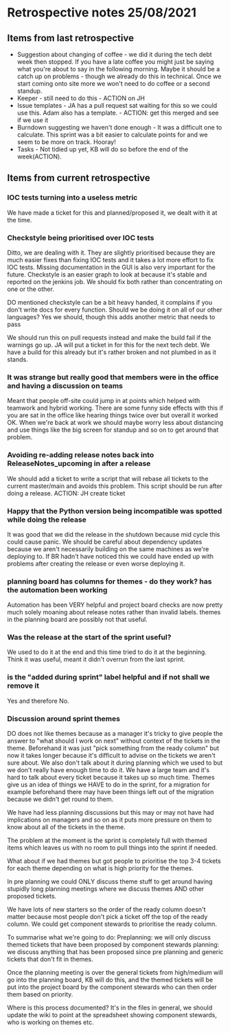 # Retrospective notes 25/08/2021

## Items from last retrospective

- Suggestion about changing of coffee - we did it during the tech debt week then stopped. If you have a late coffee you might just be saying what you're about to say in the following morning. Maybe it should be a catch up on problems - though we already do this in technical. Once we start coming onto site more we won't need to do coffee or a second standup. 
- Keeper - still need to do this - ACTION on JH 
- Issue templates - JA has a pull request sat waiting for this so we could use this. Adam also has a template. - ACTION: get this merged and see if we use it
- Burndown suggesting we haven't done enough - It was a difficult one to calculate. This sprint was a bit easier to calculate points for and we seem to be more on track. Hooray! 
- Tasks - Not tidied up yet, KB will do so before the end of the week(ACTION). 


## Items from current retrospective

### IOC tests turning into a useless metric 
We have made a ticket for this and planned/proposed it, we dealt with it at the time. 

### Checkstyle being prioritised over IOC tests
Ditto, we are dealing with it. 
They are slightly prioritised because they are much easier fixes than fixing IOC tests and it takes a lot more effort to fix IOC tests. Missing documentation in the GUI is also very important for the future. Checkstyle is an easier graph to look at because it's stable and reported on the jenkins job. We should fix both rather than concentrating on one or the other. 

DO mentioned checkstyle can be a bit heavy handed, it complains if you don't write docs for every function. Should we be doing it on all of our other languages? Yes we should, though this adds another metric that needs to pass 

We should run this on pull requests instead and make the build fail if the warnings go up. JA will put a ticket in for this for the next tech debt. We have a build for this already but it's rather broken and not plumbed in as it stands. 

### It was strange but really good that members were in the office and having a discussion on teams 
Meant that people off-site could jump in at points which helped with teamwork and hybrid working. There are some funny side effects with this if you are sat in the office like hearing things twice over but overall it worked OK. When we're back at work we should maybe worry less about distancing and use things like the big screen for standup and so on to get around that problem. 

### Avoiding re-adding release notes back into ReleaseNotes_upcoming in after a release 
We should add a ticket to write a script that will rebase all tickets to the current master/main and avoids this problem. This script should be run after doing a release. ACTION: JH create ticket 

### Happy that the Python version being incompatible was spotted while doing the release 
It was good that we did the release in the shutdown because mid cycle this could cause panic. 
We should be careful about dependency updates because we aren't necessarily building on the same machines as we're deploying to. If BR hadn't have noticed this we could have ended up with problems after creating the release or even worse deploying it. 

### planning board has columns for themes - do they work? has the automation been working
Automation has been VERY helpful and project board checks are now pretty much solely moaning about release notes rather than invalid labels. 
themes in the planning board are possibly not that useful. 

### Was the release at the start of the sprint useful?
We used to do it at the end and this time tried to do it at the beginning. Think it was useful, meant it didn't overrun from the last sprint. 

### is the "added during sprint" label helpful and if not shall we remove it
Yes and therefore No. 


### Discussion around sprint themes 
DO does not like themes because as a manager it's tricky to give people the answer to "what should I work on next" without context of the tickets in the theme. Beforehand it was just "pick something from the ready column" but now it takes longer because it's difficult to advise on the tickets we aren't sure about. We also don't talk about it during planning which we used to but we don't really have enough time to do it. We have a large team and it's hard to talk about every ticket because it takes up so much time. Themes give us an idea of things we HAVE to do in the sprint, for a migration for example beforehand there may have been things left out of the migration because we didn't get round to them. 

We have had less planning discussions but this may or may not have had implications on managers and so on as it puts more pressure on them to know about all of the tickets in the theme. 

The problem at the moment is the sprint is completely full with themed items which leaves us with no room to pull things into the sprint if needed. 

What about if we had themes but got people to prioritise the top 3-4 tickets for each theme depending on what is high priority for the themes. 

In pre planning we could ONLY discuss theme stuff to get around having stupidly long planning meetings where we discuss themes AND other proposed tickets. 

We have lots of new starters so the order of the ready column doesn't matter because most people don't pick a ticket off the top of the ready column. We could get component stewards to prioritise the ready column.

To summarise what we're going to do:
Preplanning: we will only discuss themed tickets that have been proposed by component stewards 
planning: we discuss anything that has been proposed since pre planning and generic tickets that don't fit in themes.

Once the planning meeting is over the general tickets from high/medium will go into the planning board, KB will do this, and the themed tickets will be put into the project board by the component stewards who can then order them based on priority. 

Where is this process documented? 
It's in the files in general, we should update the wiki to point at the spreadsheet showing component stewards, who is working on themes etc. 



